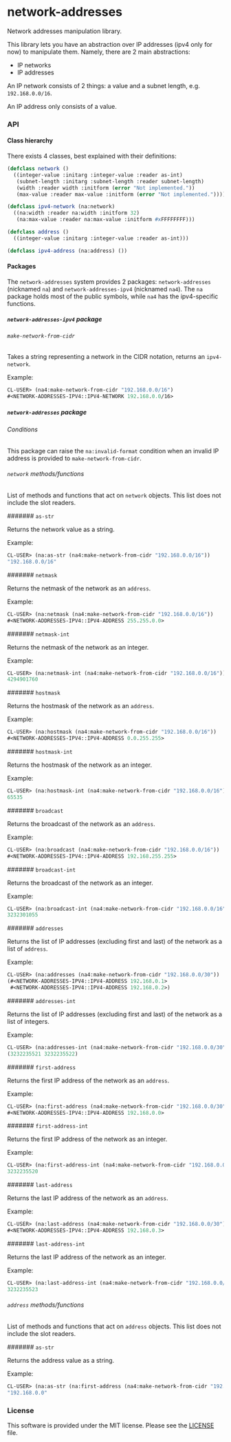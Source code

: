 # network-addresses

Network addresses manipulation library.

This library lets you have an abstraction over IP addresses (ipv4 only
for now) to manipulate them. Namely, there are 2 main abstractions:

- IP networks
- IP addresses

An IP network consists of 2 things: a value and a subnet length,
e.g. `192.168.0.0/16`.

An IP address only consists of a value.

### API

#### Class hierarchy

There exists 4 classes, best explained with their definitions:

```lisp
(defclass network ()
  ((integer-value :initarg :integer-value :reader as-int)
   (subnet-length :initarg :subnet-length :reader subnet-length)
   (width :reader width :initform (error "Not implemented."))
   (max-value :reader max-value :initform (error "Not implemented."))))

(defclass ipv4-network (na:network)
  ((na:width :reader na:width :initform 32)
   (na:max-value :reader na:max-value :initform #xFFFFFFFF)))

(defclass address ()
  ((integer-value :initarg :integer-value :reader as-int)))

(defclass ipv4-address (na:address) ())
```


#### Packages

The `network-addresses` system provides 2 packages:
`network-addresses` (nicknamed `na`) and `network-addresses-ipv4`
(nicknamed `na4`). The `na` package holds most of the public symbols,
while `na4` has the ipv4-specific functions.

##### `network-addresses-ipv4` package

###### `make-network-from-cidr`

Takes a string representing a network in the CIDR notation, returns an
`ipv4-network`.

Example:

```lisp
CL-USER> (na4:make-network-from-cidr "192.168.0.0/16")
#<NETWORK-ADDRESSES-IPV4::IPV4-NETWORK 192.168.0.0/16>
```

##### `network-addresses` package

###### Conditions

This package can raise the `na:invalid-format` condition when an
invalid IP address is provided to `make-network-from-cidr`.

###### `network` methods/functions

List of methods and functions that act on `network` objects. This list
does not include the slot readers.

####### `as-str`

Returns the network value as a string.

Example:

```lisp
CL-USER> (na:as-str (na4:make-network-from-cidr "192.168.0.0/16"))
"192.168.0.0/16"
```

####### `netmask`

Returns the netmask of the network as an `address`.

Example:

```lisp
CL-USER> (na:netmask (na4:make-network-from-cidr "192.168.0.0/16"))
#<NETWORK-ADDRESSES-IPV4::IPV4-ADDRESS 255.255.0.0>
```

####### `netmask-int`

Returns the netmask of the network as an integer.

Example:

```lisp
CL-USER> (na:netmask-int (na4:make-network-from-cidr "192.168.0.0/16"))
4294901760
```

####### `hostmask`

Returns the hostmask of the network as an `address`.

Example:

```lisp
CL-USER> (na:hostmask (na4:make-network-from-cidr "192.168.0.0/16"))
#<NETWORK-ADDRESSES-IPV4::IPV4-ADDRESS 0.0.255.255>
```

####### `hostmask-int`

Returns the hostmask of the network as an integer.

Example:

```lisp
CL-USER> (na:hostmask-int (na4:make-network-from-cidr "192.168.0.0/16"))
65535
```

####### `broadcast`

Returns the broadcast of the network as an `address`.

Example:

```lisp
CL-USER> (na:broadcast (na4:make-network-from-cidr "192.168.0.0/16"))
#<NETWORK-ADDRESSES-IPV4::IPV4-ADDRESS 192.168.255.255>
```

####### `broadcast-int`

Returns the broadcast of the network as an integer.

Example:

```lisp
CL-USER> (na:broadcast-int (na4:make-network-from-cidr "192.168.0.0/16"))
3232301055
```

####### `addresses`

Returns the list of IP addresses (excluding first and last) of the
network as a list of `address`.

Example:

```lisp
CL-USER> (na:addresses (na4:make-network-from-cidr "192.168.0.0/30"))
(#<NETWORK-ADDRESSES-IPV4::IPV4-ADDRESS 192.168.0.1>
 #<NETWORK-ADDRESSES-IPV4::IPV4-ADDRESS 192.168.0.2>)
```

####### `addresses-int`

Returns the list of IP addresses (excluding first and last) of the
network as a list of integers.

Example:

```lisp
CL-USER> (na:addresses-int (na4:make-network-from-cidr "192.168.0.0/30"))
(3232235521 3232235522)
```

####### `first-address`

Returns the first IP address of the network as an `address`.

Example:

```lisp
CL-USER> (na:first-address (na4:make-network-from-cidr "192.168.0.0/30"))
#<NETWORK-ADDRESSES-IPV4::IPV4-ADDRESS 192.168.0.0>
```

####### `first-address-int`

Returns the first IP address of the network as an integer.

Example:

```lisp
CL-USER> (na:first-address-int (na4:make-network-from-cidr "192.168.0.0/30"))
3232235520
```

####### `last-address`

Returns the last IP address of the network as an `address`.

Example:

```lisp
CL-USER> (na:last-address (na4:make-network-from-cidr "192.168.0.0/30"))
#<NETWORK-ADDRESSES-IPV4::IPV4-ADDRESS 192.168.0.3>
```

####### `last-address-int`

Returns the last IP address of the network as an integer.

Example:

```lisp
CL-USER> (na:last-address-int (na4:make-network-from-cidr "192.168.0.0/30"))
3232235523
```

###### `address` methods/functions

List of methods and functions that act on `address` objects. This list
does not include the slot readers.

####### `as-str`

Returns the address value as a string.

Example:

```lisp
CL-USER> (na:as-str (na:first-address (na4:make-network-from-cidr "192.168.0.0/16")))
"192.168.0.0"
```




### License

This software is provided under the MIT license. Please see the [LICENSE](LICENSE) file.
